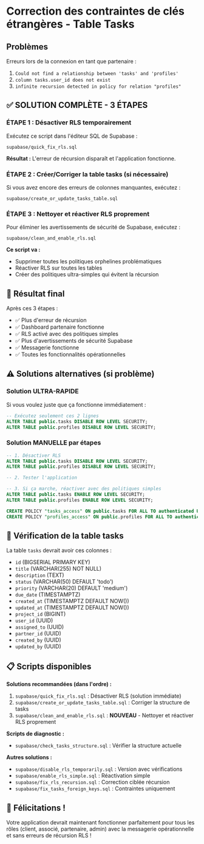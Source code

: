 # Correction des contraintes de clés étrangères - Table Tasks

## Problèmes
Erreurs lors de la connexion en tant que partenaire :
1. `Could not find a relationship between 'tasks' and 'profiles'`
2. `column tasks.user_id does not exist`
3. `infinite recursion detected in policy for relation "profiles"`

## ✅ SOLUTION COMPLÈTE - 3 ÉTAPES

### **ÉTAPE 1 : Désactiver RLS temporairement**

Exécutez ce script dans l'éditeur SQL de Supabase :
```
supabase/quick_fix_rls.sql
```

**Résultat :** L'erreur de récursion disparaît et l'application fonctionne.

### **ÉTAPE 2 : Créer/Corriger la table tasks (si nécessaire)**

Si vous avez encore des erreurs de colonnes manquantes, exécutez :
```
supabase/create_or_update_tasks_table.sql
```

### **ÉTAPE 3 : Nettoyer et réactiver RLS proprement**

Pour éliminer les avertissements de sécurité de Supabase, exécutez :
```
supabase/clean_and_enable_rls.sql
```

**Ce script va :**
- Supprimer toutes les politiques orphelines problématiques
- Réactiver RLS sur toutes les tables
- Créer des politiques ultra-simples qui évitent la récursion

## 🎯 Résultat final

Après ces 3 étapes :
- ✅ Plus d'erreur de récursion
- ✅ Dashboard partenaire fonctionne
- ✅ RLS activé avec des politiques simples
- ✅ Plus d'avertissements de sécurité Supabase
- ✅ Messagerie fonctionne
- ✅ Toutes les fonctionnalités opérationnelles

## ⚠️ Solutions alternatives (si problème)

### Solution ULTRA-RAPIDE
Si vous voulez juste que ça fonctionne immédiatement :
```sql
-- Exécutez seulement ces 2 lignes
ALTER TABLE public.tasks DISABLE ROW LEVEL SECURITY;
ALTER TABLE public.profiles DISABLE ROW LEVEL SECURITY;
```

### Solution MANUELLE par étapes
```sql
-- 1. Désactiver RLS
ALTER TABLE public.tasks DISABLE ROW LEVEL SECURITY;
ALTER TABLE public.profiles DISABLE ROW LEVEL SECURITY;

-- 2. Tester l'application

-- 3. Si ça marche, réactiver avec des politiques simples
ALTER TABLE public.tasks ENABLE ROW LEVEL SECURITY;
ALTER TABLE public.profiles ENABLE ROW LEVEL SECURITY;

CREATE POLICY "tasks_access" ON public.tasks FOR ALL TO authenticated USING (true) WITH CHECK (true);
CREATE POLICY "profiles_access" ON public.profiles FOR ALL TO authenticated USING (true) WITH CHECK (true);
```

## 🔧 Vérification de la table tasks

La table `tasks` devrait avoir ces colonnes :
- `id` (BIGSERIAL PRIMARY KEY)
- `title` (VARCHAR(255) NOT NULL)
- `description` (TEXT)
- `status` (VARCHAR(50) DEFAULT 'todo')
- `priority` (VARCHAR(20) DEFAULT 'medium')
- `due_date` (TIMESTAMPTZ)
- `created_at` (TIMESTAMPTZ DEFAULT NOW())
- `updated_at` (TIMESTAMPTZ DEFAULT NOW())
- `project_id` (BIGINT)
- `user_id` (UUID)
- `assigned_to` (UUID)
- `partner_id` (UUID)
- `created_by` (UUID)
- `updated_by` (UUID)

## 📋 Scripts disponibles

**Solutions recommandées (dans l'ordre) :**
1. `supabase/quick_fix_rls.sql` : Désactiver RLS (solution immédiate)
2. `supabase/create_or_update_tasks_table.sql` : Corriger la structure de tasks
3. `supabase/clean_and_enable_rls.sql` : **NOUVEAU** - Nettoyer et réactiver RLS proprement

**Scripts de diagnostic :**
- `supabase/check_tasks_structure.sql` : Vérifier la structure actuelle

**Autres solutions :**
- `supabase/disable_rls_temporarily.sql` : Version avec vérifications
- `supabase/enable_rls_simple.sql` : Réactivation simple
- `supabase/fix_rls_recursion.sql` : Correction ciblée récursion
- `supabase/fix_tasks_foreign_keys.sql` : Contraintes uniquement

## 🎉 Félicitations !

Votre application devrait maintenant fonctionner parfaitement pour tous les rôles (client, associé, partenaire, admin) avec la messagerie opérationnelle et sans erreurs de récursion RLS ! 